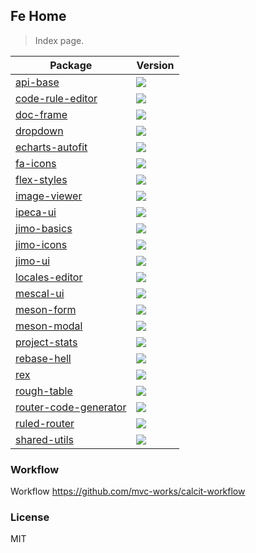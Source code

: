 ## Fe Home

> Index page.

| Package                                                                    | Version                                                                                 |
| -------------------------------------------------------------------------- | --------------------------------------------------------------------------------------- |
| [api-base](https://github.com/jimengio/api-base)                           | ![](https://img.shields.io/npm/v/@jimengio/api-base.svg?style=flat-square)              |
| [code-rule-editor](https://github.com/jimengio/code-rule-editor)           | ![](https://img.shields.io/npm/v/@jimengio/code-rule-editor.svg?style=flat-square)      |
| [doc-frame](https://github.com/jimengio/doc-frame)                         | ![](https://img.shields.io/npm/v/@jimengio/doc-frame.svg?style=flat-square)             |
| [dropdown](https://github.com/jimengio/dropdown)                           | ![](https://img.shields.io/npm/v/@jimengio/dropdown.svg?style=flat-square)              |
| [echarts-autofit](https://github.com/jimengio/echarts-autofit)             | ![](https://img.shields.io/npm/v/@jimengio/echarts-autofit.svg?style=flat-square)       |
| [fa-icons](https://github.com/jimengio/fa-icons)                           | ![](https://img.shields.io/npm/v/@jimengio/fa-icons.svg?style=flat-square)              |
| [flex-styles](https://github.com/jimengio/flex-styles)                     | ![](https://img.shields.io/npm/v/@jimengio/flex-styles.svg?style=flat-square)           |
| [image-viewer](https://github.com/jimengio/image-viewer)                   | ![](https://img.shields.io/npm/v/@jimengio/image-viewer.svg?style=flat-square)          |
| [ipeca-ui](https://github.com/jimengio/ipeca-ui)                           | ![](https://img.shields.io/npm/v/@jimengio/ipeca-ui.svg?style=flat-square)              |
| [jimo-basics](https://github.com/jimengio/jimo-basics)                     | ![](https://img.shields.io/npm/v/@jimengio/jimo-basics.svg?style=flat-square)           |
| [jimo-icons](https://github.com/jimengio/jimo-icons)                       | ![](https://img.shields.io/npm/v/@jimengio/jimo-icons.svg?style=flat-square)            |
| [jimo-ui](https://github.com/jimengio/jimo-ui)                             | ![](https://img.shields.io/npm/v/@jimengio/jimo-ui.svg?style=flat-square)               |
| [locales-editor](https://github.com/jimengio/locales-editor)               | ![](https://img.shields.io/npm/v/@jimengio/locales-editor.svg?style=flat-square)        |
| [mescal-ui](https://github.com/jimengio/mescal-ui)                         | ![](https://img.shields.io/npm/v/@jimengio/mescal-ui.svg?style=flat-square)             |
| [meson-form](https://github.com/jimengio/meson-form)                       | ![](https://img.shields.io/npm/v/@jimengio/meson-form.svg?style=flat-square)            |
| [meson-modal](https://github.com/jimengio/meson-modal)                     | ![](https://img.shields.io/npm/v/@jimengio/meson-modal.svg?style=flat-square)           |
| [project-stats](https://github.com/jimengio/project-stats)                 | ![](https://img.shields.io/npm/v/@jimengio/project-stats.svg?style=flat-square)         |
| [rebase-hell](https://github.com/jimengio/rebase-hell)                     | ![](https://img.shields.io/npm/v/@jimengio/rebase-hell.svg?style=flat-square)           |
| [rex](https://github.com/jimengio/rex)                                     | ![](https://img.shields.io/npm/v/@jimengio/rex.svg?style=flat-square)                   |
| [rough-table](https://github.com/jimengio/rough-table)                     | ![](https://img.shields.io/npm/v/@jimengio/rough-table.svg?style=flat-square)           |
| [router-code-generator](https://github.com/jimengio/router-code-generator) | ![](https://img.shields.io/npm/v/@jimengio/router-code-generator.svg?style=flat-square) |
| [ruled-router](https://github.com/jimengio/ruled-router)                   | ![](https://img.shields.io/npm/v/@jimengio/ruled-router.svg?style=flat-square)          |
| [shared-utils](https://github.com/jimengio/shared-utils)                   | ![](https://img.shields.io/npm/v/@jimengio/shared-utils.svg?style=flat-square)          |

### Workflow

Workflow https://github.com/mvc-works/calcit-workflow

### License

MIT
